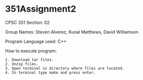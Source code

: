 # 351Assignment2

CPSC 351 Section: 02

Group Names: Steven Alverez, Kunal Matthews, David Williamson

Program Language used: C++

How to execute program:

    1. Download tar files.
    2. Unzip files.
    3. Open terminal in directory where files are located.
    4. In terminal type make and press enter.
